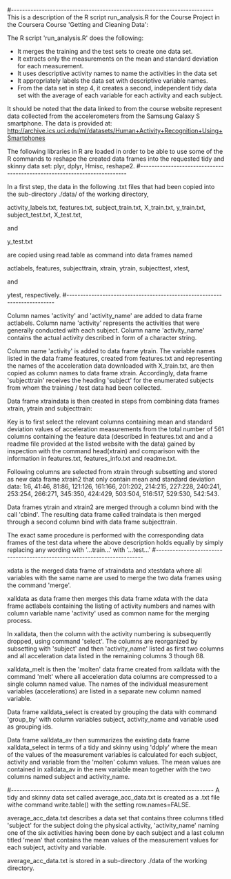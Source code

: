 #-------------------------------------------------------------------------
This is a description of the R script run_analysis.R for the Course Project 
in the Coursera Course 'Getting and Cleaning Data':

The R script 'run_analysis.R' does the following:
- It merges the training and the test sets to create one data set.
- It extracts only the measurements on the mean and standard deviation for each measurement. 
- It uses descriptive activity names to name the activities in the data set
- It appropriately labels the data set with descriptive variable names. 
- From the data set in step 4, it creates a second, independent tidy data set with the average of each variable for each activity and each subject.

It should be noted that the data linked to from the course website represent data collected from the accelerometers from the Samsung Galaxy S smartphone. The data is provided at: 
http://archive.ics.uci.edu/ml/datasets/Human+Activity+Recognition+Using+Smartphones 

The following libraries in R are loaded in order to be able to use some of the R commands to reshape the created data frames into the requested tidy and skinny data set: plyr, dplyr, Hmisc, reshape2.
#-------------------------------------------------------------------------

In a first step,  the data in the following .txt files that had been copied into the sub-directory ./data/ of the working directory, 

activity_labels.txt,
features.txt,
subject_train.txt,
X_train.txt,
y_train.txt,
subject_test.txt,
X_test.txt, 

and 

y_test.txt

are copied using read.table as command into data frames named

actlabels, 
features,
subjecttrain, 
xtrain, 
ytrain, 
subjecttest, 
xtest,

and 
 
ytest, respectively.
#-------------------------------------------------------------------------

Column names 'activity' and 'activity_name' are added to data frame actlabels. Column name 'activity' represents the activities that were generally conducted with each subject. Column name 'activity_name' contains the actual activity described in form of a character string.

Column name 'activity' is added to data frame ytrain. The variable names listed in the data frame features, created from features.txt and representing the names of the acceleration data downloaded with X_train.txt, are then copied as column names to data frame xtrain. Accordingly, data frame 'subjecttrain' receives the heading 'subject' for the enumerated subjects from whom the training / test data had been collected.

Data frame xtraindata is then created in steps from combining data frames xtrain, ytrain and subjecttrain:

Key is to first select the relevant columns containing mean and standard deviation values of acceleration measurements from the total number of 561 columns containing the feature data (described in features.txt and and  a readme file provided at the listed website with the data) gained by inspection with the command head(xtrain) and comparison with the information in features.txt, features_info.txt and readme.txt. 

Following columns are selected from xtrain through subsetting and stored as new data frame xtrain2 that only contain mean and standard deviation data:
1:6, 41:46, 81:86, 121:126, 161:166, 201:202, 214:215, 227:228, 240:241, 253:254, 266:271, 345:350, 424:429, 503:504, 516:517, 529:530, 542:543.

Data frames ytrain and xtrain2 are merged through a column bind with the call 'cbind'. The resulting data frame called traindata is then merged through a second column bind with data frame subjecttrain. 

The exact same procedure is performed with the corresponding data frames of the test data where the above description holds equally by simply replacing any wording with '...train...' with '...test...'
#-------------------------------------------------------------------------

xdata is the merged data frame of xtraindata and xtestdata where all variables with the same name are used to merge the two data frames using the command 'merge'.

xalldata as data frame then merges this data frame xdata with the data frame actlabels containing the listing of activity numbers and names with column variable name 'activity' used as common name for the merging process. 

In xalldata, then the column with the activity numbering is subsequently dropped, using command 'select'. The columns are reorganized by subsetting with 'subject' and then 'activity_name' listed as first two columns and all acceleration data listed in the remaining columns 3 though 68.

xalldata_melt is then the 'molten' data frame created from xalldata with the command 'melt' where all acceleration data columns are compressed to a single column named value. The names of the individual measurement variables (accelerations) are listed in a separate new column named variable. 

Data frame xalldata_select is created by grouping the data with command 'group_by' with column variables subject, activity_name and variable used as grouping ids. 

Data frame xalldata_av then summarizes the existing data frame xalldata_select in terms of a tidy and skinny using 'ddply' where the mean of the values of the measurement variables is calculated for each subject, activity and variable from the 'molten' column values.  The mean values are contained in xalldata_av in the new variable mean together with the two columns named subject and activity_name.

#-------------------------------------------------------------------------
A tidy and skinny data set called average_acc_data.txt is created as a .txt file withe command write.table() with the setting row.names=FALSE.

average_acc_data.txt describes a data set that contains three columns titled 'subject' for the subject doing the physical activity, 'activity_name' naming one of the six activities having been done by each subject and a last column titled 'mean' that contains the mean values of the measurement values for each subject, activity and variable. 

average_acc_data.txt is stored in a sub-directory ./data of the working directory.



